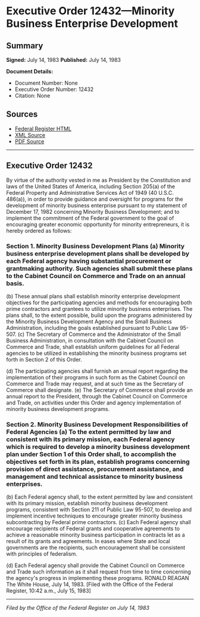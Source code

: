 # Executive Order 12432—Minority Business Enterprise Development

## Summary

**Signed:** July 14, 1983
**Published:** July 14, 1983

**Document Details:**
- Document Number: None
- Executive Order Number: 12432
- Citation: None

## Sources
- [Federal Register HTML](https://www.presidency.ucsb.edu/documents/executive-order-12432-minority-business-enterprise-development)
- [XML Source](None)
- [PDF Source](None)

---

## Executive Order 12432

By virtue of the authority vested in me as President by the Constitution and laws of the United States of America, including Section 205(a) of the Federal Property and Administrative Services Act of 1949 (40 U.S.C. 486(a)), in order to provide guidance and oversight for programs for the development of minority business enterprise pursuant to my statement of December 17, 1982 concerning Minority Business Development; and to implement the commitment of the Federal government to the goal of encouraging greater economic opportunity for minority entrepreneurs, it is hereby ordered as follows:
### Section 1. Minority Business Development Plans (a) Minority business enterprise development plans shall be developed by each Federal agency having substantial procurement or grantmaking authority. Such agencies shall submit these plans to the Cabinet Council on Commerce and Trade on an annual basis.

(b) These annual plans shall establish minority enterprise development objectives for the participating agencies and methods for encouraging both prime contractors and grantees to utilize minority business enterprises. The plans shall, to the extent possible, build upon the programs administered by the Minority Business Development Agency and the Small Business Administration, including the goals established pursuant to Public Law 95-507.
(c) The Secretary of Commerce and the Administrator of the Small Business Administration, in consultation with the Cabinet Council on Commerce and Trade, shall establish uniform guidelines for all Federal agencies to be utilized in establishing the minority business programs set forth in Section 2 of this Order.

(d) The participating agencies shall furnish an annual report regarding the implementation of their programs in such form as the Cabinet Council on Commerce and Trade may request, and at such time as the Secretary of Commerce shall designate.
(e) The Secretary of Commerce shall provide an annual report to the President, through the Cabinet Council on Commerce and Trade, on activities under this Order and agency implementation of minority business development programs.

### Section 2. Minority Business Development Responsibilities of Federal Agencies (a) To the extent permitted by law and consistent with its primary mission, each Federal agency which is required to develop a minority business development plan under Section 1 of this Order shall, to accomplish the objectives set forth in its plan, establish programs concerning provision of direct assistance, procurement assistance, and management and technical assistance to minority business enterprises.

(b) Each Federal agency shall, to the extent permitted by law and consistent with its primary mission, establish minority business development programs, consistent with Section 211 of Public Law 95-507, to develop and implement incentive techniques to encourage greater minority business subcontracting by Federal prime contractors.
(c) Each Federal agency shall encourage recipients of Federal grants and cooperative agreements to achieve a reasonable minority business participation in contracts let as a result of its grants and agreements. In eases where State and local governments are the recipients, such encouragement shall be consistent with principles of federalism.

(d) Each Federal agency shall provide the Cabinet Council on Commerce and Trade such information as it shall request from time to time concerning the agency's progress in implementing these programs.
RONALD REAGAN
The White House,
July 14, 1983.
[Filed with the Office of the Federal Register, 10:42 a.m., July 15, 1983]

---

*Filed by the Office of the Federal Register on July 14, 1983*
